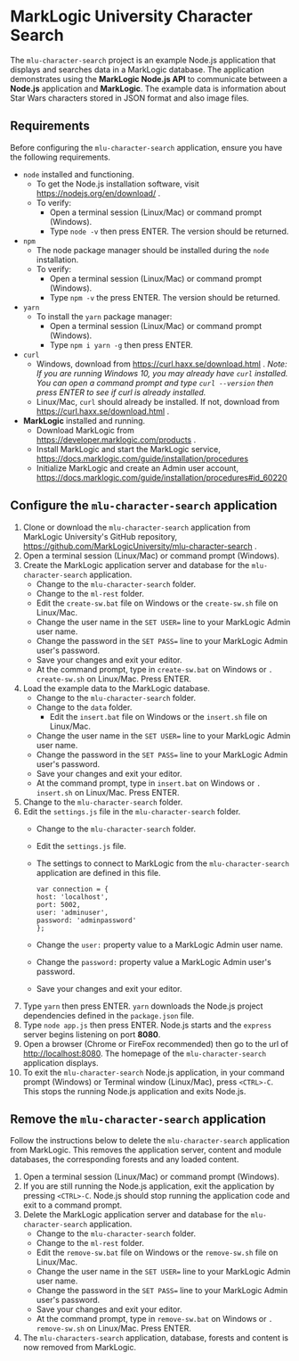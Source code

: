 # MarkLogic University Character Search

The `mlu-character-search` project is an example Node.js application that displays and searches data in a MarkLogic database. The application demonstrates using the **MarkLogic Node.js API** to communicate between a **Node.js** application and **MarkLogic**. The example data is information about Star Wars characters stored in JSON format and also image files.

## Requirements

Before configuring the `mlu-character-search` application, ensure you have the following requirements.

* `node` installed and functioning.
	* To get the Node.js installation software, visit <https://nodejs.org/en/download/> .
	* To verify:
		* Open a terminal session (Linux/Mac) or command prompt (Windows).
		* Type `node -v` then press ENTER. The version should be returned.
* `npm`
	* The node package manager should be installed during the `node` installation.
	* To verify:
		* Open a terminal session (Linux/Mac) or command prompt (Windows).
		* Type `npm -v` the press ENTER. The version should be returned.
* `yarn`
	* To install the `yarn` package manager:
		* Open a terminal session (Linux/Mac) or command prompt (Windows).
		* Type `npm i yarn -g` then press ENTER.
* `curl`
	* Windows, download from <https://curl.haxx.se/download.html> . *Note: If you are running Windows 10, you may already have `curl` installed. You can open a command prompt and type `curl --version` then press ENTER to see if curl is already installed.*
	* Linux/Mac, `curl` should already be installed. If not, download from <https://curl.haxx.se/download.html> .
* **MarkLogic** installed and running.
	* Download MarkLogic from <https://developer.marklogic.com/products> .
	* Install MarkLogic and start the MarkLogic service, <https://docs.marklogic.com/guide/installation/procedures>
	* Initialize MarkLogic and create an Admin user account, <https://docs.marklogic.com/guide/installation/procedures#id_60220>

## Configure the `mlu-character-search` application

1. Clone or download the `mlu-character-search` application from MarkLogic University's GitHub repository, <https://github.com/MarkLogicUniversity/mlu-character-search> .
2. Open a terminal session (Linux/Mac) or command prompt (Windows).
3. Create the MarkLogic application server and database for the `mlu-character-search` application.
	* Change to the `mlu-character-search` folder.
	* Change to the `ml-rest` folder.
	* Edit the `create-sw.bat` file on Windows or the `create-sw.sh` file on Linux/Mac.
	* Change the user name in the `SET USER=` line to your MarkLogic Admin user name.
	* Change the password in the `SET PASS=` line to your MarkLogic Admin user's password.
	* Save your changes and exit your editor.
	* At the command prompt, type in `create-sw.bat` on Windows or `. create-sw.sh` on Linux/Mac. Press ENTER.
4. Load the example data to the MarkLogic database.
	* Change to the `mlu-character-search` folder.
	* Change to the `data` folder.
		* Edit the `insert.bat` file on Windows or the `insert.sh` file on Linux/Mac.
	* Change the user name in the `SET USER=` line to your MarkLogic Admin user name.
	* Change the password in the `SET PASS=` line to your MarkLogic Admin user's password.
	* Save your changes and exit your editor.
	* At the command prompt, type in `insert.bat` on Windows or `. insert.sh` on Linux/Mac. Press ENTER.
5. Change to the `mlu-character-search` folder.
6. Edit the `settings.js` file in the `mlu-character-search` folder.
	* Change to the `mlu-character-search` folder.
	* Edit the `settings.js` file.
	* The settings to connect to MarkLogic from the `mlu-character-search` application are defined in this file.

		```
		var connection = {  	  
		host: 'localhost',  
		port: 5002,  
		user: 'adminuser',
		password: 'adminpassword'
		};
		```

	* Change the `user:` property value to a MarkLogic Admin user name.
	* Change the `password:` property value a MarkLogic Admin user's password.
	* Save your changes and exit your editor.
7. Type `yarn` then press ENTER. `yarn` downloads the Node.js project dependencies defined in the `package.json` file.
8. Type `node app.js` then press ENTER. Node.js starts and the `express` server begins listening on port **8080**.
9. Open a browser (Chrome or FireFox recommended) then go to the url of <http://localhost:8080>. The homepage of the `mlu-character-search` application displays.
10. To exit the `mlu-character-search` Node.js application, in your command prompt (Windows) or Terminal window (Linux/Mac), press `<CTRL>-C`. This stops the running Node.js application and exits Node.js.

## Remove the `mlu-character-search` application

Follow the instructions below to delete the `mlu-character-search` application from MarkLogic. This removes the application server, content and module databases, the corresponding forests and any loaded content.

1. Open a terminal session (Linux/Mac) or command prompt (Windows).
2. If you are still running the Node.js application, exit the application by pressing `<CTRL>-C`. Node.js should stop running the application code and exit to a command prompt.
3. Delete the MarkLogic application server and database for the `mlu-character-search` application.
	* Change to the `mlu-character-search` folder.
	* Change to the `ml-rest` folder.
	* Edit the `remove-sw.bat` file on Windows or the `remove-sw.sh` file on Linux/Mac.
	* Change the user name in the `SET USER=` line to your MarkLogic Admin user name.
	* Change the password in the `SET PASS=` line to your MarkLogic Admin user's password.
	* Save your changes and exit your editor.
	* At the command prompt, type in `remove-sw.bat` on Windows or `. remove-sw.sh` on Linux/Mac. Press ENTER.
4. The `mlu-characters-search` application, database, forests and content is now removed from MarkLogic.
